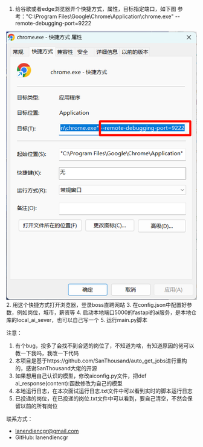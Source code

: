 1. 给谷歌或者edge浏览器弄个快捷方式，属性，目标指定端口，如下图
参考："C:\Program Files\Google\Chrome\Application\chrome.exe" --remote-debugging-port=9222
<img alt="图 1" src="README.assets/2024-11-26-1732603491069.png" />  
2. 用这个快捷方式打开浏览器，登录boss直聘网站
3. 在config.json中配置好参数，例如岗位，城市，薪资等
4. 启动本地端口5000的fastapi的ai服务，是本地仓库的local_ai_sever，也可以自己写一个
5. 运行main.py脚本


注意：
1. 有个bug，投多了会找不到合适的岗位了，不知道为啥，有知道原因的佬可以教一下我吗，我改一下代码
2. 本项目是基于https://github.com/SanThousand/auto_get_jobs进行重构的，感谢SanThousand大佬的开源
3. 如果想用自己认识的模型，修改aiconfig.py文件，把def ai_response(content):函数修改为自己的模型
4. 本地运行日志，在本次面试运行日志.txt文件中可以看到实时的脚本运行日志
5. 已投递的岗位，在已投递的岗位.txt文件中可以看到，要自己清空，不然会保留以前的所有岗位

联系方式：
- lanendiencgr@gmail.com
- GitHub: lanendiencgr
